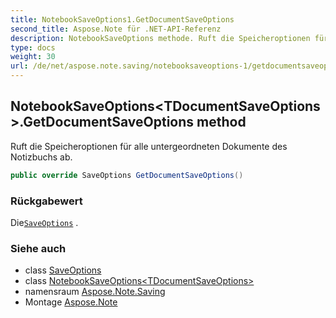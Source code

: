 ```yaml
---
title: NotebookSaveOptions1.GetDocumentSaveOptions
second_title: Aspose.Note für .NET-API-Referenz
description: NotebookSaveOptions methode. Ruft die Speicheroptionen für alle untergeordneten Dokumente des Notizbuchs ab.
type: docs
weight: 30
url: /de/net/aspose.note.saving/notebooksaveoptions-1/getdocumentsaveoptions/
---
```

## NotebookSaveOptions&lt;TDocumentSaveOptions&gt;.GetDocumentSaveOptions method

Ruft die Speicheroptionen für alle untergeordneten Dokumente des Notizbuchs ab.

```csharp
public override SaveOptions GetDocumentSaveOptions()
```

### Rückgabewert

Die[`SaveOptions`](../../saveoptions/) .

### Siehe auch

* class [SaveOptions](../../saveoptions/)
* class [NotebookSaveOptions&lt;TDocumentSaveOptions&gt;](../)
* namensraum [Aspose.Note.Saving](../../notebooksaveoptions-1/)
* Montage [Aspose.Note](../../../)


